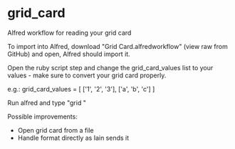 grid_card
=========

Alfred workflow for reading your grid card

To import into Alfred, download "Grid Card.alfredworkflow" (view raw from GitHub) and open, Alfred should import it.

Open the ruby script step and change the grid_card_values list to your values - make sure to convert your grid card properly.

e.g.:
grid_card_values = 
[
['1', '2', '3'],
['a', 'b', 'c']
]

Run alfred and type "grid <coord1> <coord2> <coord3>"

Possible improvements:
* Open grid card from a file
* Handle format directly as Iain sends it 
